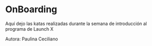 # OnBoarding

Aquí dejo las katas realizadas durante la semana de introducción al programa de Launch X


Autora: Paulina Ceciliano
